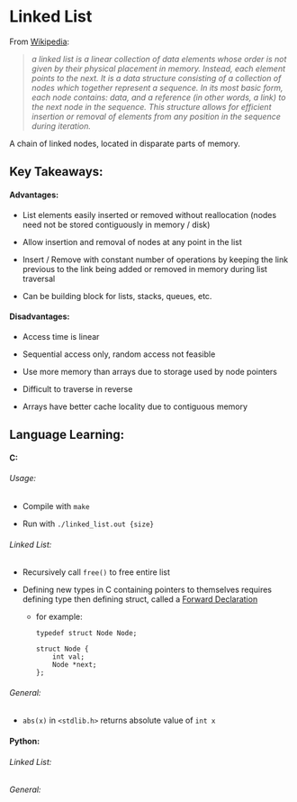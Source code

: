 # Linked List

From [Wikipedia](https://www.wikiwand.com/en/Linked_list):

> *a linked list is a linear collection of data elements whose order is not given by their physical placement in memory. Instead, each element points to the next. It is a data structure consisting of a collection of nodes which together represent a sequence.  In its most basic form, each node contains: data, and a reference (in other words, a link) to the next node in the sequence. This structure allows for efficient insertion or removal of elements from any position in the sequence during iteration.*

A chain of linked nodes, located in disparate parts of memory.

## Key Takeaways:

#### Advantages:

- List elements easily inserted or removed without reallocation (nodes need not be stored contiguously in memory / disk)

- Allow insertion and removal of nodes at any point in the list

- Insert / Remove with constant number of operations by keeping the link previous to the link being added or removed in memory during list traversal

- Can be building block for lists, stacks, queues, etc.

#### Disadvantages:

- Access time is linear

- Sequential access only, random access not feasible

- Use more memory than arrays due to storage used by node pointers

- Difficult to traverse in reverse

- Arrays have better cache locality due to contiguous memory


## Language Learning:

#### C:

###### Usage:

- Compile with `make`

- Run with `./linked_list.out {size}`

###### Linked List:

- Recursively call `free()` to free entire list

- Defining new types in C containing pointers to themselves requires defining type then defining struct, called a [Forward Declaration](https://stackoverflow.com/questions/3988041/how-to-define-a-typedef-struct-containing-pointers-to-itself)

    - for example:
        ```
        typedef struct Node Node;

        struct Node {
            int val;
            Node *next;
        };
        ```

###### General:

- `abs(x)` in `<stdlib.h>` returns absolute value of `int x`

#### Python:

###### Linked List:

###### General:
